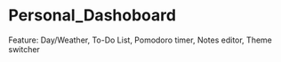 # Personal_Dashoboard
Feature: Day/Weather, To-Do List, Pomodoro timer, Notes editor, Theme switcher
